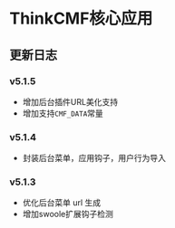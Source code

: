 # ThinkCMF核心应用

## 更新日志
### v5.1.5
* 增加后台插件URL美化支持
* 增加支持`CMF_DATA`常量

### v5.1.4
* 封装后台菜单，应用钩子，用户行为导入

### v5.1.3
* 优化后台菜单 url 生成
* 增加swoole扩展钩子检测
